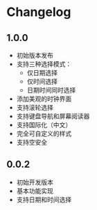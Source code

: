 # Changelog

## 1.0.0
- 初始版本发布
- 支持三种选择模式：
  - 仅日期选择
  - 仅时间选择
  - 日期时间同时选择
- 添加美观的时钟界面
- 支持滚轮选择
- 支持键盘导航和屏幕阅读器
- 支持国际化（中文）
- 完全可自定义的样式
- 支持空安全

## 0.0.2
- 初始开发版本
- 基本功能实现
- 支持日期和时间选择

